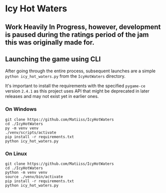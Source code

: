 # Icy Hot Waters

## Work Heavily In Progress, however, development is paused during the ratings period of the jam this was originally made for.

## Launching the game using CLI
After going through the entire process, 
subsequent launches are a simple `python icy_hot_waters.py` 
from the `IcyHotWaters` directory.

It's important to install the requirements with the specified `pygame-ce` version `2.4.1`
as this project uses API that might be deprecated in later releases and may not exist
yet in earlier ones.

### On Windows
```
git clone https://github.com/Matiiss/IcyHotWaters
cd ./IcyHotWaters
py -m venv venv
./venv/scripts/activate
pip install -r requirements.txt
python icy_hot_waters.py
```

### On Linux
```
git clone https://github.com/Matiiss/IcyHotWaters
cd ./IcyHotWaters
python -m venv venv
source ./venv/bin/activate
pip install -r requirements.txt
python icy_hot_waters.py
```
